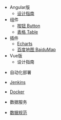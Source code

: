 
* Angular版
    * [设计指南](docs/introduce)
* 组件
    * [按钮 Button](docs/components/button)
    * [表格 Table](docs/components/table)
* 插件
   * [Echarts](docs/unit/echarts)
   * [百度地图 BaiduMap](docs/unit/baidu-map)
* Vue版
   * 设计指南
 <!-- * [设计指南](vueDocs/introduce) -->
<!-- * [自动化部署](auto/auto) -->
* 自动化部署
 * [Jenkins](auto/jenkins)
 * [Docker](auto/docker)
 
* 数据服务
 * [数据规范](docs/servedata) 

